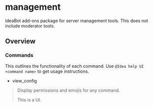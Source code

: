 # management
IdeaBot add-ons package for server management tools. This does not include moderator tools.

## Overview ##

### Commands ###
This outlines the functionality of each command.
Use `@Idea help UI <command name>` to get usage instructions.

* view_config
> Display permissions and emojis for any command.
>
> This is a UI.
